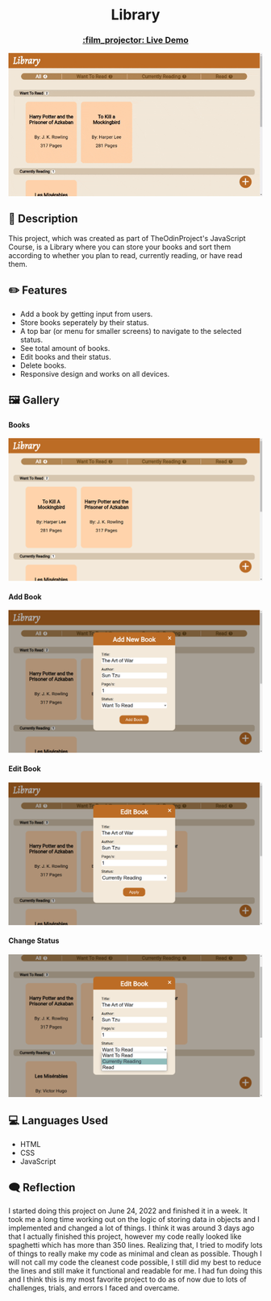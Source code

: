 <h1 align="center">Library</h1>
<h3 align="center"><a href="https://gaaabbb.github.io/tic-tac-toe/">:film_projector: Live Demo</a></h3>

![Live Demo](gallery/live-demo.gif)

## :scroll: Description
This project, which was created as part of TheOdinProject's JavaScript Course, is a Library where you can store your books and sort them according to whether you plan to read, currently reading, or have read them.

## :pencil2: Features
* Add a book by getting input from users.
* Store books seperately by their status.
* A top bar (or menu for smaller screens) to navigate to the selected status.
* See total amount of books.
* Edit books and their status.
* Delete books.
* Responsive design and works on all devices.


## :framed_picture: Gallery
#### Books
![Books](gallery/Screenshot-1.png)
#### Add Book
![Add Book](gallery/Screenshot-2.png)
#### Edit Book
![Edit Book](gallery/Screenshot-3.png)
#### Change Status
![Change Status](gallery/Screenshot-4.png)

## :computer: Languages Used
* HTML
* CSS
* JavaScript

## :left_speech_bubble: Reflection
I started doing this project on June 24, 2022 and finished it in a week. It took me a long time working out on the logic of storing data in objects and I implemented and changed a lot of things. I think it was around 3 days ago that I actually finished this project, however my code really looked like spaghetti which has more than 350 lines. Realizing that, I tried to modify lots of things to really make my code as minimal and clean as possible. Though I will not call my code the cleanest code possible, I still did my best to reduce the lines and still make it functional and readable for me. I had fun doing this and I think this is my most favorite project to do as of now due to lots of challenges, trials, and errors I faced and overcame.